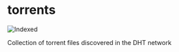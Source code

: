 torrents 
========
![Indexed](https://img.shields.io/badge/indexed-112463-blue)

Collection of torrent files discovered in the DHT network
